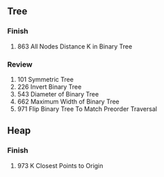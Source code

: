 ## Tree 

### Finish 
1. 863 All Nodes Distance K in Binary Tree
### Review 
1. 101 Symmetric Tree
2. 226 Invert Binary Tree
3. 543 Diameter of Binary Tree
4. 662 Maximum Width of Binary Tree
5. 971 Flip Binary Tree To Match Preorder Traversal


## Heap

### Finish 
1. 973 K Closest Points to Origin